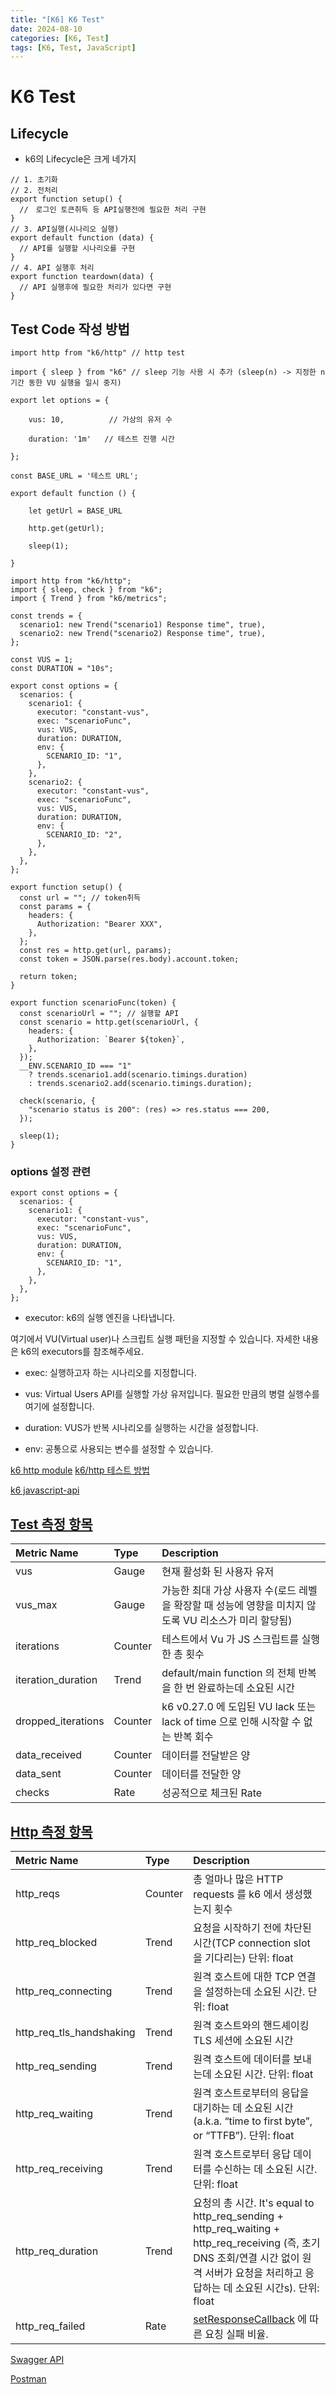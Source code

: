 ```yaml
---
title: "[K6] K6 Test"
date: 2024-08-10
categories: [K6, Test]
tags: [K6, Test, JavaScript]
---
```


# K6 Test
## Lifecycle

- k6의 Lifecycle은 크게 네가지
```
// 1. 초기화
// 2. 전처리
export function setup() {
  //　로그인 토큰취득 등 API실행전에 필요한 처리 구현
}
// 3. API실행(시나리오 실행)
export default function (data) {
  // API를 실행할 시나리오를 구현
}
// 4. API 실행후 처리
export function teardown(data) {
  // API 실행후에 필요한 처리가 있다면 구현
}
```

## Test Code 작성 방법

```
import http from "k6/http" // http test

import { sleep } from "k6" // sleep 기능 사용 시 추가 (sleep(n) -> 지정한 n 기간 동한 VU 실행을 일시 중지)

export let options = {

	vus: 10,          // 가상의 유저 수

	duration: '1m'   // 테스트 진행 시간

};

const BASE_URL = '테스트 URL';

export default function () {

	let getUrl = BASE_URL

	http.get(getUrl);

	sleep(1);

}
```

```
import http from "k6/http";
import { sleep, check } from "k6";
import { Trend } from "k6/metrics";

const trends = {
  scenario1: new Trend("scenario1) Response time", true),
  scenario2: new Trend("scenario2) Response time", true),
};

const VUS = 1;
const DURATION = "10s";

export const options = {
  scenarios: {
    scenario1: {
      executor: "constant-vus",
      exec: "scenarioFunc",
      vus: VUS,
      duration: DURATION,
      env: {
        SCENARIO_ID: "1",
      },
    },
    scenario2: {
      executor: "constant-vus",
      exec: "scenarioFunc",
      vus: VUS,
      duration: DURATION,
      env: {
        SCENARIO_ID: "2",
      },
    },
  },
};

export function setup() {
  const url = ""; // token취득
  const params = {
    headers: {
      Authorization: "Bearer XXX",
    },
  };
  const res = http.get(url, params);
  const token = JSON.parse(res.body).account.token;

  return token;
}

export function scenarioFunc(token) {
  const scenarioUrl = ""; // 실행할 API
  const scenario = http.get(scenarioUrl, {
    headers: {
      Authorization: `Bearer ${token}`,
    },
  });
  __ENV.SCENARIO_ID === "1"
    ? trends.scenario1.add(scenario.timings.duration)
    : trends.scenario2.add(scenario.timings.duration);

  check(scenario, {
    "scenario status is 200": (res) => res.status === 200,
  });

  sleep(1);
}
```

### options 설정 관련
```
export const options = {
  scenarios: {
    scenario1: {
      executor: "constant-vus",
      exec: "scenarioFunc",
      vus: VUS,
      duration: DURATION,
      env: {
        SCENARIO_ID: "1",
      },
    },
  },
};
```

- executor: k6의 실행 엔진을 나타냅니다.

여기에서 VU(Virtual user)나 스크립트 실행 패턴을 지정할 수 있습니다.
자세한 내용은 k6의 executors를 참조해주세요.

- exec: 실행하고자 하는 시나리오를 지정합니다.

- vus: Virtual Users API를 실행할 가상 유저입니다. 필요한 만큼의 병렬 실행수를 여기에 설정합니다.

- duration: VUS가 반복 시나리오를 실행하는 시간을 설정합니다.

- env: 공통으로 사용되는 변수를 설정할 수 있습니다.


[k6 http module](https://k6.io/docs/using-k6/http-requests/#available-methods)
[k6/http 테스트 방법](https://k6.io/docs/javascript-api/#k6-http)

[k6 javascript-api](https://k6.io/docs/javascript-api/)

## [Test 측정 항목](https://k6.io/docs/using-k6/metrics/reference/#standard-built-in-metrics)
| Metric Name | Type | Description |
|:-|:-|:-|
| vus | Gauge | 현재 활성화 된 사용자 유저 |
| vus_max | Gauge | 가능한 최대 가상 사용자 수(로드 레벨을 확장할 때 성능에 영향을 미치지 않도록 VU 리소스가 미리 할당됨) |
| iterations | Counter | 테스트에서 Vu 가 JS 스크립트를 실행한 총 횟수 |
| iteration_duration | Trend | default/main function 의 전체 반복을 한 번 완료하는데 소요된 시간 |
| dropped_iterations | Counter | k6 v0.27.0 에 도입된 VU lack 또는 lack of time 으로 인해 시작할 수 없는 반복 회수 |
| data_received | Counter | 데이터를 전달받은 양 |
| data_sent | Counter | 데이터를 전달한 양 |
| checks | Rate | 성공적으로 체크된 Rate |

## [Http 측정 항목](https://k6.io/docs/using-k6/metrics/reference/#http)
| Metric Name | Type | Description |
|:-|:-|:-|
| http_reqs | Counter | 총 얼마나 많은 HTTP requests 를 k6 에서 생성했는지 횟수 |
| http_req_blocked | Trend | 요청을 시작하기 전에 차단된 시간(TCP connection slot 을 기다리는) 단위: float |
| http_req_connecting | Trend | 원격 호스트에 대한 TCP 연결을 설정하는데 소요된 시간. 단위: float |
| http_req_tls_handshaking | Trend | 원격 호스트와의 핸드셰이킹 TLS 세션에 소요된 시간 |
| http_req_sending | Trend | 원격 호스트에 데이터를 보내는데 소요된 시간. 단위: float |
| http_req_waiting | Trend | 원격 호스트로부터의 응답을 대기하는 데 소요된 시간 (a.k.a. “time to first byte”, or “TTFB”). 단위: float |
| http_req_receiving | Trend | 원격 호스트로부터 응답 데이터를 수신하는 데 소요된 시간. 단위: float |
| http_req_duration | Trend | 요청의 총 시간. It's equal to http_req_sending + http_req_waiting + http_req_receiving (즉, 초기 DNS 조회/연결 시간 없이 원격 서버가 요청을 처리하고 응답하는 데 소요된 시간s). 단위: float |
| http_req_failed | Rate | [setResponseCallback](https://k6.io/docs/javascript-api/k6-http/setresponsecallback/) 에 따른 요칭 실패 비율. |


[Swagger API](https://k6.io/blog/load-testing-your-api-with-swagger-openapi-and-k6/)

[Postman](https://grafana.com/blog/2020/04/19/load-testing-your-api-with-postman/)